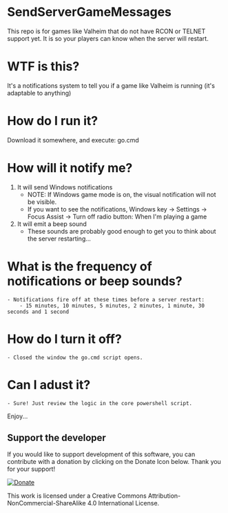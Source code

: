 # SendServerGameMessages
This repo is for games like Valheim that do not have RCON or TELNET support yet. It is so your players can know when the server will restart.

# WTF is this?
It's a notifications system to tell you if a game like Valheim is running (it's adaptable to anything)

# How do I run it?
Download it somewhere, and execute: go.cmd

# How will it notify me?
1. It will send Windows notifications
	- NOTE: If Windows game mode is on, the visual notification will not be visible.
	- If you want to see the notifications, Windows key -> Settings -> Focus Assist -> Turn off radio button: When I'm playing a game
2. It will emit a beep sound
	- These sounds are probably good enough to get you to think about the server restarting...

# What is the frequency of notifications or beep sounds?
	- Notifications fire off at these times before a server restart: 
		- 15 minutes, 10 minutes, 5 minutes, 2 minutes, 1 minute, 30 seconds and 1 second

# How do I turn it off?
	- Closed the window the go.cmd script opens.

# Can I adust it?
	- Sure! Just review the logic in the core powershell script.

Enjoy...

Support the developer
---
If you would like to support development of this software, you can contribute with a donation by clicking on the Donate Icon below. Thank you for your support!

[![Donate](https://www.paypalobjects.com/en_US/i/btn/btn_donate_LG.gif)](https://www.paypal.com/cgi-bin/webscr?cmd=_s-xclick&hosted_button_id=PXV8MLB5KR5WG)

This work is licensed under a Creative Commons Attribution-NonCommercial-ShareAlike 4.0 International License.